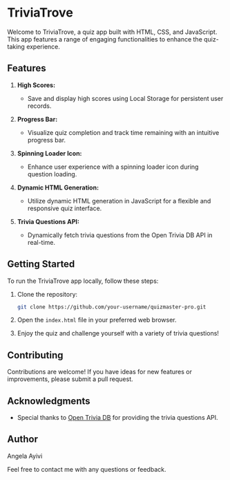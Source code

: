# TriviaTrove

Welcome to TriviaTrove, a quiz app built with HTML, CSS, and JavaScript. This app features a range of engaging functionalities to enhance the quiz-taking experience.

## Features

1. **High Scores:**
   - Save and display high scores using Local Storage for persistent user records.

2. **Progress Bar:**
   - Visualize quiz completion and track time remaining with an intuitive progress bar.

3. **Spinning Loader Icon:**
   - Enhance user experience with a spinning loader icon during question loading.

4. **Dynamic HTML Generation:**
   - Utilize dynamic HTML generation in JavaScript for a flexible and responsive quiz interface.

5. **Trivia Questions API:**
   - Dynamically fetch trivia questions from the Open Trivia DB API in real-time.

## Getting Started

To run the TriviaTrove app locally, follow these steps:

1. Clone the repository:
   ```bash
   git clone https://github.com/your-username/quizmaster-pro.git

2. Open the `index.html` file in your preferred web browser.

3. Enjoy the quiz and challenge yourself with a variety of trivia questions!

## Contributing

Contributions are welcome! If you have ideas for new features or improvements, please submit a pull request.

## Acknowledgments

- Special thanks to [Open Trivia DB](https://opentdb.com/) for providing the trivia questions API.

## Author

Angela Ayivi

Feel free to contact me with any questions or feedback.
